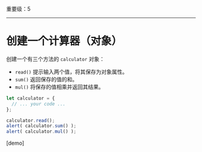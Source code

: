 重要级：5

---

# 创建一个计算器（对象）

创建一个有三个方法的 `calculator` 对象：

- `read()` 提示输入两个值，将其保存为对象属性。
- `sum()` 返回保存的值的和。
- `mul()` 将保存的值相乘并返回其结果。

```js
let calculator = {
  // ... your code ...
};

calculator.read();
alert( calculator.sum() );
alert( calculator.mul() );
```

[demo]

